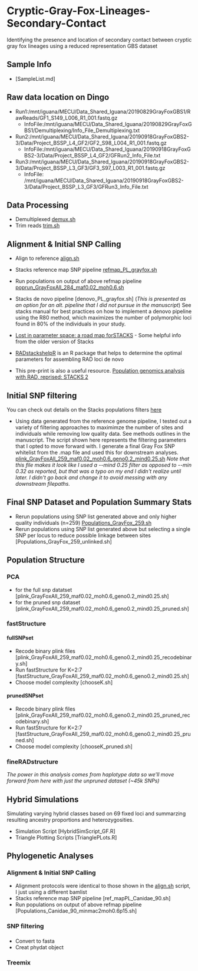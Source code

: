 # Cryptic-Gray-Fox-Lineages-Secondary-Contact
Identifying the presence and location of secondary contact between cryptic gray fox lineages using a reduced representation GBS dataset

## **Sample Info**
* [SampleList.md]

## Raw data location on Dingo
* Run1:/mnt/iguana/MECU/Data_Shared_Iguana/20190829GrayFoxGBS1/RawReads/GF1_S149_L006_R1_001.fastq.gz
  * InfoFile:/mnt/iguana/MECU/Data_Shared_Iguana/20190829GrayFoxGBS1/Demultiplexing/Info_File_Demultiplexing.txt 
* Run2:/mnt/iguana/MECU/Data_Shared_Iguana/20190918GrayFoxGBS2-3/Data/Project_BSSP_L4_GF2/GF2_S98_L004_R1_001.fastq.gz
  * InfoFile:/mnt/iguana/MECU/Data_Shared_Iguana/20190918GrayFoxGBS2-3/Data/Project_BSSP_L4_GF2/GFRun2_Info_File.txt
* Run3:/mnt/iguana/MECU/Data_Shared_Iguana/20190918GrayFoxGBS2-3/Data/Project_BSSP_L3_GF3/GF3_S97_L003_R1_001.fastq.gz
  * InfoFile: /mnt/iguana/MECU/Data_Shared_Iguana/20190918GrayFoxGBS2-3/Data/Project_BSSP_L3_GF3/GFRun3_Info_File.txt  

## **Data Processing**
* Demultiplexed [demux.sh](https://github.com/squisquater/Cryptic-Gray-Fox-Lineages-Secondary-Contact/blob/main/DataProcessing/demux.sh) 
* Trim reads [trim.sh](https://github.com/squisquater/Cryptic-Gray-Fox-Lineages-Secondary-Contact/blob/main/DataProcessing/trim.sh)

## Alignment & Initial SNP Calling
* Align to reference [align.sh](https://github.com/squisquater/Cryptic-Gray-Fox-Lineages-Secondary-Contact/blob/main/Alignment-SNPcalling/align.sh)
* Stacks reference map SNP pipeline [refmap_PL_grayfox.sh](https://github.com/squisquater/Cryptic-Gray-Fox-Lineages-Secondary-Contact/blob/main/Alignment-SNPcalling/refmap_PL_grayfox.sh)
* Run populations on output of above refmap pipeline [poprun_GrayFoxAll_284_maf0.02_moh0.6.sh](https://github.com/squisquater/Cryptic-Gray-Fox-Lineages-Secondary-Contact/blob/main/Alignment-SNPcalling/poprun_GrayFoxAll_284_maf0.02_moh0.6.sh)

* Stacks de novo pipeline [denovo_PL_grayfox.sh] (*This is presented as an option for an alt. pipeline that I did not pursue in the manuscript*) See stacks manual for best practices on how to implement a denovo pipeline using the R80 method, which maximizes the number of polymorphic loci found in 80% of the individuals in your study.
 *  [Lost in parameter space: a road map forSTACKS](https://besjournals.onlinelibrary.wiley.com/doi/epdf/10.1111/2041-210X.12775) - Some helpful info from the older version of Stacks
 *  [RADstackshelpR](https://devonderaad.github.io/RADstackshelpR/index.html) is an R package that helps to determine the optimal parameters for assembling RAD loci de novo
 *  This pre-print is also a useful resource. [Population genomics analysis with RAD, reprised: STACKS 2](https://www.biorxiv.org/content/biorxiv/early/2021/11/04/2021.11.02.466953.full.pdf) 

## Initial SNP filtering
You can check out details on the Stacks populations filters [here]( http://catchenlab.life.illinois.edu/stacks/comp/populations.php) 
* Using data generated from the reference genome pipeline, I tested out a variety of filtering approaches to maximimze the number of sites and individuals while removing low quality data. See methods outlines in the manuscript. The script shown here represents the filtering parameters that I opted to move forward with. I generate a final Gray Fox SNP whitelist from the .map file and used this for downstream analyses. [plink_GrayFoxAll_259_maf0.02_moh0.6_geno0.2_mind0.25.sh](https://github.com/squisquater/Cryptic-Gray-Fox-Lineages-Secondary-Contact/blob/main/SNP-filtering/plink_maf0.02moh0.6_mind0.9_geno0.2_mind0.32.sh)
*Note that this file makes it look like I used a --mind 0.25 filter as opposed to --min 0.32 as reported, but that was a typo on my end I didn't realize until later. I didn't go back and change it to avoid messing with any downstream filepaths.*

## Final SNP Dataset and Population Summary Stats
* Rerun populations using SNP list generated above and only higher quality individuals (n=259) [Populations_GrayFox_259.sh](https://github.com/squisquater/Cryptic-Gray-Fox-Lineages-Secondary-Contact/blob/main/PopStats/Populations_GrayFox_259.sh)
* Rerun populations using SNP list generated above but selecting a single SNP per locus to reduce possible linkage between sites [Populations_GrayFox_259_unlinked.sh]

## Population Structure
### PCA
* for the full snp datatset [plink_GrayFoxAll_259_maf0.02_moh0.6_geno0.2_mind0.25.sh]
* for the pruned snp dataset [plink_GrayFoxAll_259_maf0.02_moh0.6_geno0.2_mind0.25_pruned.sh]

### fastStructure
#### fullSNPset
* Recode binary plink files [plink_GrayFoxAll_259_maf0.02_moh0.6_geno0.2_mind0.25_recodebinary.sh] 
* Run fastStructure for K=2:7 [fastStructure_GrayFoxAll_259_maf0.02_moh0.6_geno0.2_mind0.25.sh]
* Choose model complexity [chooseK.sh]
#### prunedSNPset
* Recode binary plink files [plink_GrayFoxAll_259_maf0.02_moh0.6_geno0.2_mind0.25_pruned_recodebinary.sh] 
* Run fastStructure for K=2:7 [fastStructure_GrayFoxAll_259_maf0.02_moh0.6_geno0.2_mind0.25_pruned.sh]
* Choose model complexity [chooseK_pruned.sh]

### fineRADstructure
*The power in this analysis comes from haplotype data so we'll move forward from here with just the unpruned dataset (~45k SNPs)*

## Hybrid Simulations
Simulating varying hybrid classes based on 69 fixed loci and summarzing resulting ancestry proportions and heterozygosities.
* Simulation Script [HybridSimScript_GF.R]
* Triangle Plotting Scripts [TrianglePLots.R]

## Phylogenetic Analyses
### Alignment & Initial SNP Calling
 * Alignment protocols were identical to those shown in the [align.sh](https://github.com/squisquater/Cryptic-Gray-Fox-Lineages-Secondary-Contact/blob/main/Alignment-SNPcalling/align.sh) script, I just using a different bamlist
 * Stacks reference map SNP pipeline [ref_mapPL_Canidae_90.sh]
 * Run populations on output of above refmap pipeline [Populations_Canidae_90_minmac2moh0.6p15.sh]
### SNP filtering
### 
 * Convert to fasta
 * Creat phydat object

### Treemix



